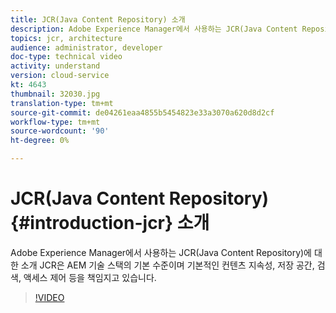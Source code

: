 ```yaml
---
title: JCR(Java Content Repository) 소개
description: Adobe Experience Manager에서 사용하는 JCR(Java Content Repository)에 대한 소개 JCR은 AEM 기술 스택의 기본 수준이며 기본적인 컨텐츠 지속성, 저장 공간, 검색, 액세스 제어 등을 책임지고 있습니다.
topics: jcr, architecture
audience: administrator, developer
doc-type: technical video
activity: understand
version: cloud-service
kt: 4643
thumbnail: 32030.jpg
translation-type: tm+mt
source-git-commit: de04261eaa4855b5454823e33a3070a620d8d2cf
workflow-type: tm+mt
source-wordcount: '90'
ht-degree: 0%

---
```



# JCR(Java Content Repository) {#introduction-jcr} 소개

Adobe Experience Manager에서 사용하는 JCR(Java Content Repository)에 대한 소개 JCR은 AEM 기술 스택의 기본 수준이며 기본적인 컨텐츠 지속성, 저장 공간, 검색, 액세스 제어 등을 책임지고 있습니다.

>[!VIDEO](https://video.tv.adobe.com/v/32030/?quality=12&learn=on)
